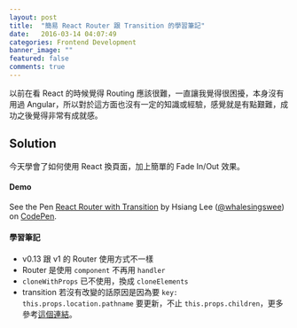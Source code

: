 ```yaml
---
layout: post
title:  "簡易 React Router 跟 Transition 的學習筆記"
date:   2016-03-14 04:07:49
categories: Frontend Development
banner_image: ""
featured: false
comments: true
---
```


以前在看 React 的時候覺得 Routing 應該很難，一直讓我覺得很困擾，本身沒有用過 Angular，所以對於這方面也沒有一定的知識或經驗，感覺就是有點艱難，成功之後覺得非常有成就感。

<!--more-->

## Solution

今天學會了如何使用 React 換頁面，加上簡單的 Fade In/Out 效果。

#### Demo
<p data-height="435" data-theme-id="0" data-slug-hash="JXJBvM" data-default-tab="result" data-user="whalesingswee" class="codepen">See the Pen <a href="http://codepen.io/whalesingswee/pen/JXJBvM/">React Router with Transition</a> by Hsiang Lee (<a href="http://codepen.io/whalesingswee">@whalesingswee</a>) on <a href="http://codepen.io">CodePen</a>.</p>
<script async src="//assets.codepen.io/assets/embed/ei.js"></script>

#### 學習筆記

- v0.13 跟 v1 的 Router 使用方式不一樣
- Router 是使用 `component` 不再用 `handler`
- `cloneWithProps` 已不使用，換成 `cloneElements`
- transition 若沒有改變的話原因是因為要 `key: this.props.location.pathname` 要更新，不止 `this.props.children`，更多參考[這個連結](https://facebook.github.io/react/docs/top-level-api.html#react.cloneelement)。
